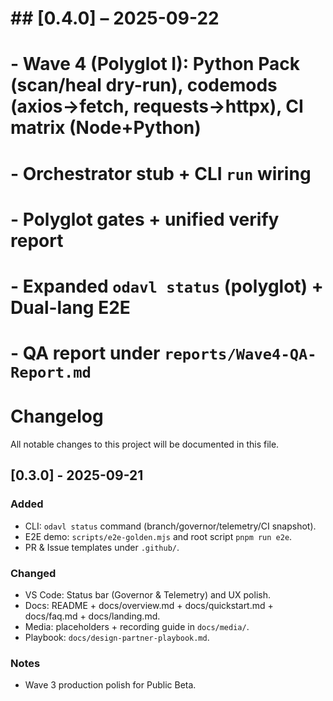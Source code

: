 # ## [0.4.0] – 2025-09-22
# - Wave 4 (Polyglot I): Python Pack (scan/heal dry-run), codemods (axios→fetch, requests→httpx), CI matrix (Node+Python)
# - Orchestrator stub + CLI `run` wiring
# - Polyglot gates + unified verify report
# - Expanded `odavl status` (polyglot) + Dual-lang E2E
# - QA report under `reports/Wave4-QA-Report.md`
# Changelog
All notable changes to this project will be documented in this file.

## [0.3.0] - 2025-09-21
### Added
- CLI: `odavl status` command (branch/governor/telemetry/CI snapshot).
- E2E demo: `scripts/e2e-golden.mjs` and root script `pnpm run e2e`.
- PR & Issue templates under `.github/`.

### Changed
- VS Code: Status bar (Governor & Telemetry) and UX polish.
- Docs: README + docs/overview.md + docs/quickstart.md + docs/faq.md + docs/landing.md.
- Media: placeholders + recording guide in `docs/media/`.
- Playbook: `docs/design-partner-playbook.md`.

### Notes
- Wave 3 production polish for Public Beta.